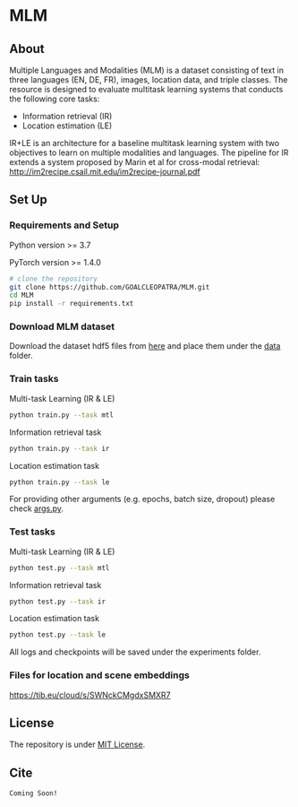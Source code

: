 # MLM

## About

Multiple Languages and Modalities (MLM) is a dataset consisting of text in three languages (EN, DE, FR), images, location data, and triple classes.
The resource is designed to evaluate multitask learning systems that conducts the following core tasks:
- Information retrieval (IR)
- Location estimation (LE)

IR+LE is an architecture for a baseline multitask learning system with two objectives to learn on multiple modalities and languages. The pipeline for IR extends a system proposed by Marin et al for cross-modal retrieval:
http://im2recipe.csail.mit.edu/im2recipe-journal.pdf


## Set Up
### Requirements and Setup
Python version >= 3.7

PyTorch version >= 1.4.0

``` bash
# clone the repository
git clone https://github.com/GOALCLEOPATRA/MLM.git
cd MLM
pip install -r requirements.txt
```

### Download MLM dataset

Download the dataset hdf5 files from [here](https://zenodo.org/record/3822551) and place them under the [data](data) folder.

### Train tasks
Multi-task Learning (IR & LE)
``` bash
python train.py --task mtl
```

Information retrieval task
``` bash
python train.py --task ir
```

Location estimation task
``` bash
python train.py --task le
```

For providing other arguments (e.g. epochs, batch size, dropout) please check [args.py](args.py).

### Test tasks
Multi-task Learning (IR & LE)
``` bash
python test.py --task mtl
```

Information retrieval task
``` bash
python test.py --task ir
```

Location estimation task
``` bash
python test.py --task le
```

All logs and checkpoints will be saved under the experiments folder.

### Files for location and scene embeddings

https://tib.eu/cloud/s/SWNckCMgdxSMXR7

## License
The repository is under [MIT License](LICENSE).

## Cite
``` bash
Coming Soon!
```
